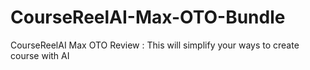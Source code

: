 # CourseReelAI-Max-OTO-Bundle
CourseReelAI Max OTO Review : This will simplify your ways to create course with AI
